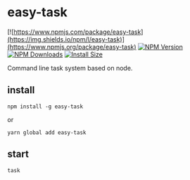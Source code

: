 # easy-task

[![https://www.npmjs.com/package/easy-task](https://img.shields.io/npm/l/easy-task)](https://www.npmjs.org/package/easy-task)
[![NPM Version](http://img.shields.io/npm/v/easy-task.svg?style=flat)](https://www.npmjs.org/package/easy-task)
[![NPM Downloads](https://img.shields.io/npm/dm/easy-task.svg?style=flat)](https://npmcharts.com/compare/easy-task?minimal=true)
[![Install Size](https://packagephobia.now.sh/badge?p=easy-task)](https://packagephobia.now.sh/result?p=easy-task)

Command line task system based on node.

## install

`npm install -g easy-task` 

or 

`yarn global add easy-task`

## start

`task`
